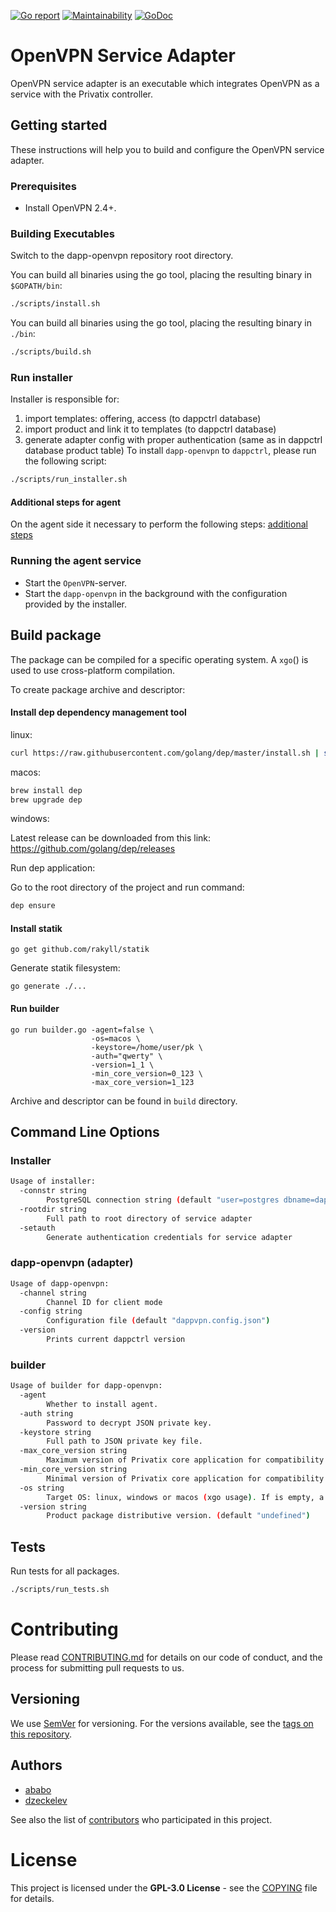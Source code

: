 [![Go report](http://goreportcard.com/badge/github.com/Privatix/dapp-openvpn)](https://goreportcard.com/report/github.com/Privatix/dapp-openvpn)
[![Maintainability](https://api.codeclimate.com/v1/badges/af4e29689d76d8ccf974/maintainability)](https://codeclimate.com/github/Privatix/dapp-openvpn/maintainability)
[![GoDoc](https://godoc.org/github.com/Privatix/dapp-openvpn?status.svg)](https://godoc.org/github.com/Privatix/dapp-openvpn)

# OpenVPN Service Adapter

OpenVPN service adapter is an executable which integrates OpenVPN as a service
with the Privatix controller.

## Getting started

These instructions will help you to build and configure the OpenVPN service
adapter.

### Prerequisites

- Install OpenVPN 2.4+.

### Building Executables

Switch to the dapp-openvpn repository root directory.

You can build all binaries using the go tool, placing the resulting binary in `$GOPATH/bin`:

```bash
./scripts/install.sh
```

You can build all binaries using the go tool, placing the resulting binary in `./bin`:

```bash
./scripts/build.sh
```

### Run installer
Installer is responsible for:
1. import templates: offering, access (to dappctrl database)
2. import product and link it to templates (to dappctrl database)
3. generate adapter config with proper authentication (same as in dappctrl database product table)
To install `dapp-openvpn` to `dappctrl`, please run the following script:

```bash
./scripts/run_installer.sh
```

#### Additional steps for agent

On the agent side it necessary to perform the following steps:
[additional steps](https://github.com/Privatix/dapp-openvpn/wiki/Additional-steps-for-an-agent)

### Running the agent service

- Start the `OpenVPN`-server.
- Start the `dapp-openvpn` in the background with the configuration provided by the installer.

## Build package

The package can be compiled for a specific operating system.
A `xgo`() is used to use cross-platform compilation.

To create package archive and descriptor:

#### Install dep dependency management tool

linux:
```bash
curl https://raw.githubusercontent.com/golang/dep/master/install.sh | sh
```

macos:
```bash
brew install dep
brew upgrade dep
```

windows:

Latest release can be downloaded from this link: https://github.com/golang/dep/releases

Run dep application:

Go to the root directory of the project and run command:
```bash
dep ensure
```

#### Install statik

```
go get github.com/rakyll/statik
```

Generate statik filesystem:
```
go generate ./...
```

#### Run builder
```
go run builder.go -agent=false \
                  -os=macos \
                  -keystore=/home/user/pk \
                  -auth="qwerty" \
                  -version=1_1 \
                  -min_core_version=0_123 \
                  -max_core_version=1_123
```

Archive and descriptor can be found in `build` directory.

## Command Line Options

### Installer

```bash
Usage of installer:
  -connstr string
        PostgreSQL connection string (default "user=postgres dbname=dappctrl sslmode=disable")
  -rootdir string
        Full path to root directory of service adapter
  -setauth
        Generate authentication credentials for service adapter
```

### dapp-openvpn (adapter)

```bash
Usage of dapp-openvpn:
  -channel string
        Channel ID for client mode
  -config string
        Configuration file (default "dappvpn.config.json")
  -version
        Prints current dappctrl version
```

### builder
```bash
Usage of builder for dapp-openvpn:
  -agent
        Whether to install agent.
  -auth string
        Password to decrypt JSON private key.
  -keystore string
        Full path to JSON private key file.
  -max_core_version string
        Maximum version of Privatix core application for compatibility.
  -min_core_version string
        Minimal version of Privatix core application for compatibility. (default "undefined")
  -os string
        Target OS: linux, windows or macos (xgo usage). If is empty, a package will be created for a current operating system.
  -version string
        Product package distributive version. (default "undefined")

```

## Tests

Run tests for all packages.

```bash
./scripts/run_tests.sh
```

# Contributing

Please read [CONTRIBUTING.md](CONTRIBUTING.md) for details on our code of conduct, and the process for submitting pull requests to us.

## Versioning

We use [SemVer](http://semver.org/) for versioning. For the versions available, see the [tags on this repository](https://github.com/Privatix/dapp-openvpn/tags).

## Authors

* [ababo](https://github.com/ababo)
* [dzeckelev](https://github.com/dzeckelev)

See also the list of [contributors](https://github.com/Privatix/dapp-openvpn/contributors)
who participated in this project.

# License

This project is licensed under the **GPL-3.0 License** - see the
[COPYING](COPYING) file for details.
